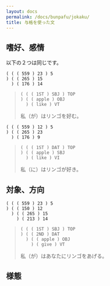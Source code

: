```yaml
---
layout: docs
permalink: /docs/bunpafu/jokaku/
title: 与格を使った文
---
```


## 嗜好、感情

以下の２つは同じです。

```
( ( ( 559 ) 23 ) 5
) ( ( 265 ) 15
  ) ( 176 ) 14
```
> ```
> ( ( ( 1ST ) SBJ ) TOP
> ) ( ( apple ) OBJ
>   ) ( like ) VT
> ```
> 私（が）はリンゴを好む。


```
( ( ( 559 ) 12 ) 5
) ( ( 265 ) 23
  ) ( 176 ) 9
```
> ```
> ( ( ( 1ST ) DAT ) TOP
> ) ( ( apple ) SBJ
>   ) ( like ) VI
> ```
> 私（に）はリンゴが好き。


## 対象、方向

```
( ( ( 559 ) 23 ) 5
) ( ( 150 ) 12
  ) ( ( 265 ) 15
    ) ( 213 ) 14
```
> ```
> ( ( ( 1ST ) SBJ ) TOP
> ) ( ( 2ND ) DAT
>   ) ( ( apple ) OBJ
>     ) ( give ) VT
> ```
> 私（が）はあなたにリンゴをあげる。


## 様態
